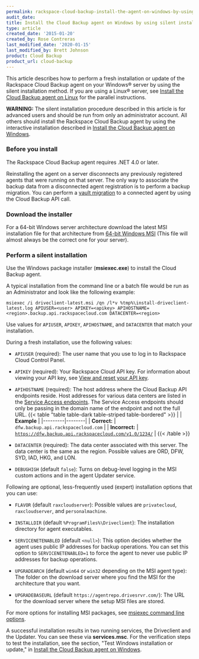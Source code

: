 ```yaml
---
permalink: rackspace-cloud-backup-install-the-agent-on-windows-by-using-silent-installation/
audit_date:
title: Install the Cloud Backup agent on Windows by using silent installation
type: article
created_date: '2015-01-20'
created_by: Rose Contreras
last_modified_date: '2020-01-15'
last_modified_by: Brett Johnson
product: Cloud Backup
product_url: cloud-backup
---
```


This article describes how to perform a fresh installation or update of the Rackspace Cloud Backup agent on your Windows&reg; server by using the silent installation method. If you are using a Linux&reg; server, see [Install the Cloud Backup agent on Linux](/support/how-to/rackspace-cloud-backup-install-the-agent-on-linux) for the parallel instructions.

**WARNING:** The silent installation procedure described in this article is for advanced users and should be run from only an administrator account. All others should install the Rackspace Cloud Backup agent by using the interactive installation described in [Install the Cloud Backup agent on Windows](/support/how-to/rackspace-cloud-backup-install-the-agent-on-windows).

### Before you install

The Rackspace Cloud Backup agent requires .NET 4.0 or later.

Reinstalling the agent on a server disconnects any previously registered agents that were running on that server. The only way to associate the backup data from a disconnected agent registration is to perform a backup migration. You can perform a
[vault migration](https://docs.rackspace.com/docs/cloud-backup/v1/developer-guide/#migrate-vault) to a connected agent by using the Cloud Backup API call.

### Download the installer

For a 64-bit Windows server architecture download the latest MSI installation file for that architecture from [64-bit Windows MSI](https://agentrepo.drivesrvr.com/win64/driveclient-latest.msi) (This file will almost always be the correct one for your server).

### Perform a silent installation

Use the Windows package installer (**msiexec.exe**) to install the Cloud Backup agent.

A typical installation from the command line or a batch file would be run as an Administrator and look like the following example:

    msiexec /i driveclient-latest.msi /qn /l*v %tmp%\install-driveclient-latest.log APIUSER=<user> APIKEY=<apikey> APIHOSTNAME=<region>.backup.api.rackspacecloud.com DATACENTER=<region>

Use values for `APIUSER`, `APIKEY`, `APIHOSTNAME`, and `DATACENTER` that match your installation.

During a fresh installation, use the following values:

- `APIUSER` (required): The user name that you use to log in to Rackspace Cloud Control Panel.

- `APIKEY` (required): Your Rackspace Cloud API key. For information about viewing your API key, see [View and reset your API key](/support/how-to/view-and-reset-your-api-key).

- `APIHOSTNAME` (required): The host address where the Cloud Backup API endpoints reside. Host addresses for various data centers are listed in the
[Service Access endpoints](https://docs.rackspace.com/docs/cloud-backup/v1/developer-guide/#document-general-api-info/service-access-endpoints). The Service Access endpoints should only be passing in the domain name of the endpoint and not the full URL.
{{< table "table table-dark table-striped table-bordered" >}}
|   | <strong>Example</strong> |
|---------|--------|
| <strong>Correct:</strong>    |   <code>dfw.backup.api.rackspacecloud.com</code>   |
| <strong>Incorrect:</strong>    |   <code>https://dfw.backup.api.rackspacecloud.com/v1.0/1234/</code>   |
{{< /table >}}

- `DATACENTER` (required): The data center associated with this server. The data center is the same as the region. Possible values are ORD, DFW, SYD, IAD, HKG, and LON.

- `DEBUGHIGH` (default `false`): Turns on debug-level logging in the MSI custom actions and in the agent Updater service.

Following are optional, less-frequently used (expert) installation options that you can use:

- `FLAVOR` (default `raxcloudserver`): Possible values are `privatecloud`, `raxcloudserver`, and `personalmachine`.

- `INSTALLDIR` (default ``%ProgramFiles%\Driveclient``): The installation directory for agent executables.

- `SERVICENETENABLED` (default `<null>`): This option decides whether the agent uses public IP addresses for backup operations. You can set this option to `SERVICENETENABLED=1` to force the agent to never use public IP addresses for backup operations.

- `UPGRADEARCH` (default `win64` or `win32` depending on the MSI agent type): The folder on the download server where you find the MSI for the architecture that you want.

- `UPGRADEBASEURL` (default `https://agentrepo.drivesrvr.com/`): The URL for the download server where the setup MSI files are stored.

For more options for installing MSI packages, see [msiexec command line options](https://technet.microsoft.com/en-us/library/cc759262%28v=ws.10%29.aspx).

A successful installation results in two running services, the Driveclient and the Updater. You can see these via **services.msc**. For the verification steps to test the installation, see the section, "Test Windows installation or update," in [Install the Cloud Backup agent on Windows](/support/how-to/rackspace-cloud-backup-install-the-agent-on-windows).
